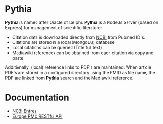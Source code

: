 # Pythia

**Pythia** is named after Oracle of Delphi.
**Pythia** is a NodeJs Server (based on Express) for management of scientific literature:

 - Citation data is downloaded directly from [NCBI](https://www.ncbi.nlm.nih.gov/search/) from Pubmed ID's.
 - Citations are stored in a local (MongoDB) database
 - Local citations can be queried (Title full text)
 - Mediawiki references can be obtained from each citation via copy and paste

Additionally, (local) reference links to PDF's are maintained.
When article PDF's are stored in a configured directory using the PMID as
file name, the PDF are linked from **Pythia** search and the Mediawiki
reference.

# Documentation

 - [NCBI Entrez](https://www.ncbi.nlm.nih.gov/books/NBK25499/)
 - [Europe PMC RESTful API](https://europepmc.org/RestfulWebService)